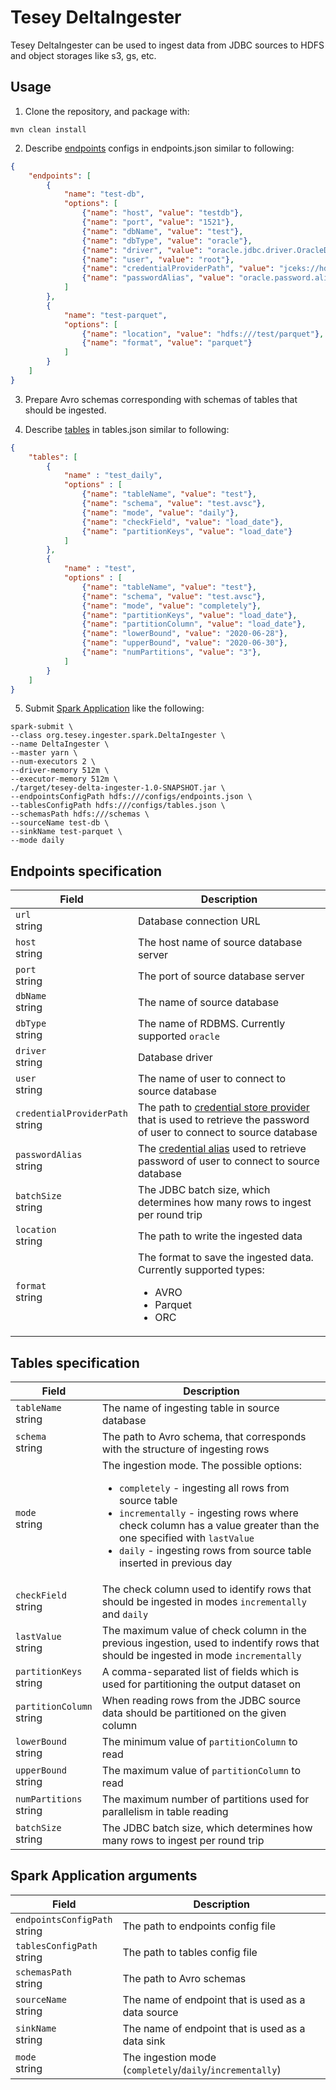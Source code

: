# Tesey DeltaIngester

Tesey DeltaIngester can be used to ingest data from JDBC sources to HDFS and object storages like s3, gs, etc.

## Usage

1. Clone the repository, and package with:

```
mvn clean install
```

2. Describe <a href="#deltaingester.io/EndpointsSpecification">endpoints</a> configs in endpoints.json similar to following:
```json
{
    "endpoints": [
        {
            "name": "test-db",
            "options": [
                {"name": "host", "value": "testdb"},
                {"name": "port", "value": "1521"},
                {"name": "dbName", "value": "test"},
                {"name": "dbType", "value": "oracle"},
                {"name": "driver", "value": "oracle.jdbc.driver.OracleDriver"},
                {"name": "user", "value": "root"},
                {"name": "credentialProviderPath", "value": "jceks://hdfs/user/hadoop/test-root-key.jceks"},
                {"name": "passwordAlias", "value": "oracle.password.alias"}
            ]
        },
        {
            "name": "test-parquet",
            "options": [
                {"name": "location", "value": "hdfs:///test/parquet"},
                {"name": "format", "value": "parquet"}
            ]
        }
    ]
}
```

3. Prepare Avro schemas corresponding with schemas of tables that should be ingested.

4. Describe <a href="#deltaingester.io/TablesSpecification">tables</a> in tables.json similar to following:
```json
{
    "tables": [
        {
            "name" : "test_daily",
            "options" : [
                {"name": "tableName", "value": "test"},
                {"name": "schema", "value": "test.avsc"},
                {"name": "mode", "value": "daily"},
                {"name": "checkField", "value": "load_date"},
                {"name": "partitionKeys", "value": "load_date"}
            ]
        },
        {
            "name" : "test",
            "options" : [
                {"name": "tableName", "value": "test"},
                {"name": "schema", "value": "test.avsc"},
                {"name": "mode", "value": "completely"},
                {"name": "partitionKeys", "value": "load_date"},
                {"name": "partitionColumn", "value": "load_date"},
                {"name": "lowerBound", "value": "2020-06-28"},
                {"name": "upperBound", "value": "2020-06-30"},
                {"name": "numPartitions", "value": "3"},
            ]
        }
    ]
}
```

5. Submit <a href="#deltaingester.io/SparkApplicationArguments">Spark Application</a> like the following:
```shell script
spark-submit \
--class org.tesey.ingester.spark.DeltaIngester \
--name DeltaIngester \
--master yarn \
--num-executors 2 \
--driver-memory 512m \
--executor-memory 512m \
./target/tesey-delta-ingester-1.0-SNAPSHOT.jar \
--endpointsConfigPath hdfs:///configs/endpoints.json \
--tablesConfigPath hdfs:///configs/tables.json \
--schemasPath hdfs:///schemas \
--sourceName test-db \
--sinkName test-parquet \
--mode daily
```

<h2 id="deltaingester.io/EndpointsSpecification">Endpoints specification
</h2>
<table>
<thead>
<tr>
<th>Field</th>
<th>Description</th>
</tr>
</thead>
<tbody>
<tr>
<td>
<code>url</code></br>
string</td>
<td>
Database connection URL
</td>
</tr>
<tr>
<td>
<code>host</code></br>
string</td>
<td>
The host name of source database server
</td>
</tr>
<tr>
<td>
<code>port</code></br>
string</td>
<td>
The port of source database server
</td>
</tr>
<tr>
<td>
<code>dbName</code></br>
string</td>
<td>
The name of source database
</td>
</tr>
<tr>
<td>
<code>dbType</code></br>
string</td>
<td>
The name of RDBMS. Currently supported <code>oracle</code>
</td>
</tr>
<tr>
<td>
<code>driver</code></br>
string</td>
<td>
Database driver
</td>
</tr>
<tr>
<td>
<code>user</code></br>
string</td>
<td>
The name of user to connect to source database
</td>
</tr>
<tr>
<td>
<code>credentialProviderPath</code></br>
string</td>
<td>
The path to <a href="https://hadoop.apache.org/docs/current/hadoop-project-dist/hadoop-common/CredentialProviderAPI.html">credential store provider</a> that is used to retrieve the password of user to connect to source database
</td>
</tr>
<tr>
<td>
<code>passwordAlias</code></br>
string</td>
<td>
The <a href="https://hadoop.apache.org/docs/current/hadoop-project-dist/hadoop-common/CredentialProviderAPI.html">credential alias</a> used to retrieve password of user to connect to source database
</td>
</tr>
<tr>
<td>
<code>batchSize</code></br>
string</td>
<td>
The JDBC batch size, which determines how many rows to ingest per round trip
</td>
</tr>
<tr>
<td>
<code>location</code></br>
string</td>
<td>
The path to write the ingested data
</td>
</tr>
<tr>
<td>
<code>format</code></br>
string</td>
<td>
The format to save the ingested data. Currently supported types:

* AVRO
* Parquet
* ORC
</td>
</tr>
</tbody>
</table>

<h2 id="deltaingester.io/TablesSpecification">Tables specification
</h2>
<table>
<thead>
<tr>
<th>Field</th>
<th>Description</th>
</tr>
</thead>
<tbody>
<tr>
<td>
<code>tableName</code></br>
string</td>
<td>
The name of ingesting table in source database
</td>
<tr>
<td>
<code>schema</code></br>
string</td>
<td>
The path to Avro schema, that corresponds with the structure of ingesting rows
</td>
</tr>
<tr>
<td>
<code>mode</code></br>
string</td>
<td>
The ingestion mode. The possible options:

* <code>completely</code> - ingesting all rows from source table
* <code>incrementally</code> - ingesting rows where check column has a value greater than the one specified with <code>lastValue</code>
* <code>daily</code> - ingesting rows from source table inserted in previous day 
</td>
</tr>
<tr>
<td>
<code>checkField</code></br>
string</td>
<td>
The check column used to identify rows that should be ingested in modes <code>incrementally</code> and <code>daily</code>
</td>
</tr>
<tr>
<td>
<code>lastValue</code></br>
string</td>
<td>
The maximum value of check column in the previous ingestion, used to indentify rows that should be ingested in mode <code>incrementally</code>
</td>
</tr>
<tr>
<td>
<code>partitionKeys</code></br>
string</td>
<td>
A comma-separated list of fields which is used for partitioning the output dataset on
</td>
</tr>
<tr>
<td>
<code>partitionColumn</code></br>
string</td>
<td>
When reading rows from the JDBC source data should be partitioned on the given column
</td>
</tr>
<tr>
<td>
<code>lowerBound</code></br>
string</td>
<td>
The minimum value of <code>partitionColumn</code> to read
</td>
</tr>
<tr>
<td>
<code>upperBound</code></br>
string</td>
<td>
The maximum value of <code>partitionColumn</code> to read
</td>
</tr>
<tr>
<td>
<code>numPartitions</code></br>
string</td>
<td>
The maximum number of partitions used for parallelism in table reading
</td>
</tr>
<tr>
<td>
<code>batchSize</code></br>
string</td>
<td>
The JDBC batch size, which determines how many rows to ingest per round trip
</td>
</tr>
</tbody>
</table>

<h2 id="deltaingester.io/SparkApplicationArguments">Spark Application arguments
</h2>
<table>
<thead>
<tr>
<th>Field</th>
<th>Description</th>
</tr>
</thead>
<tbody>
<tr>
<td>
<code>endpointsConfigPath</code></br>
string</td>
<td>
The path to endpoints config file
</td>
</tr>
<tr>
<td>
<code>tablesConfigPath</code></br>
string</td>
<td>
The path to tables config file
</td>
</tr>
<tr>
<td>
<code>schemasPath</code></br>
string</td>
<td>
The path to Avro schemas
</td>
</tr>
<tr>
<td>
<code>sourceName</code></br>
string</td>
<td>
The name of endpoint that is used as a data source
</td>
</tr>
<tr>
<td>
<code>sinkName</code></br>
string</td>
<td>
The name of endpoint that is used as a data sink
</td>
</tr>
<tr>
<td>
<code>mode</code></br>
string</td>
<td>
The ingestion mode (<code>completely</code>/<code>daily</code>/<code>incrementally</code>)
</td>
</tr>
</tbody>
</table>
